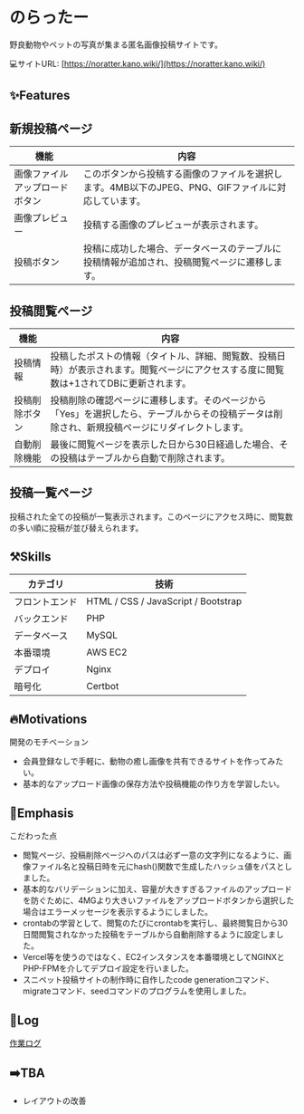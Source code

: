 # のらったー

野良動物やペットの写真が集まる匿名画像投稿サイトです。

💻サイトURL: [https://noratter.kano.wiki/](https://noratter.kano.wiki/)

## ✨Features

## 新規投稿ページ

| 機能 | 内容 |
| --- | --- |
| 画像ファイルアップロードボタン | このボタンから投稿する画像のファイルを選択します。4MB以下のJPEG、PNG、GIFファイルに対応しています。 |
| 画像プレビュー | 投稿する画像のプレビューが表示されます。 |
| 投稿ボタン | 投稿に成功した場合、データベースのテーブルに投稿情報が追加され、投稿閲覧ページに遷移します。 |

## 投稿閲覧ページ

| 機能 | 内容 |
| --- | --- |
| 投稿情報 | 投稿したポストの情報（タイトル、詳細、閲覧数、投稿日時）が表示されます。閲覧ページにアクセスする度に閲覧数は+1されてDBに更新されます。 |
| 投稿削除ボタン | 投稿削除の確認ページに遷移します。そのページから「Yes」を選択したら、テーブルからその投稿データは削除され、新規投稿ページにリダイレクトします。 |
| 自動削除機能 | 最後に閲覧ページを表示した日から30日経過した場合、その投稿はテーブルから自動で削除されます。

## 投稿一覧ページ
投稿された全ての投稿が一覧表示されます。このページにアクセス時に、閲覧数の多い順に投稿が並び替えられます。

## ⚒️Skills

| カテゴリ | 技術 |
| --- | --- |
| フロントエンド | HTML / CSS / JavaScript / Bootstrap |
| バックエンド | PHP |
| データベース | MySQL |
| 本番環境 | AWS EC2 |
| デプロイ | Nginx |
| 暗号化 | Certbot |

## 🔥Motivations

開発のモチベーション

- 会員登録なしで手軽に、動物の癒し画像を共有できるサイトを作ってみたい。
- 基本的なアップロード画像の保存方法や投稿機能の作り方を学習したい。

## 👀Emphasis

こだわった点

- 閲覧ページ、投稿削除ページへのパスは必ず一意の文字列になるように、画像ファイル名と投稿日時を元にhash()関数で生成したハッシュ値をパスとしました。
- 基本的なバリデーションに加え、容量が大きすぎるファイルのアップロードを防ぐために、4MGより大きいファイルをアップロードボタンから選択した場合はエラーメッセージを表示するようにしました。
- crontabの学習として、閲覧のたびにcrontabを実行し、最終閲覧日から30日間閲覧されなかった投稿をテーブルから自動削除するように設定しました。
- Vercel等を使うのではなく、EC2インスタンスを本番環境としてNGINXとPHP-FPMを介してデプロイ設定を行いました。
- スニペット投稿サイトの制作時に自作したcode generationコマンド、migrateコマンド、seedコマンドのプログラムを使用しました。
    

## 📜Log

[作業ログ](https://github.com/SouthernMinami/weekly-report/blob/main/logs/noratter.md)

## ➡️TBA

- レイアウトの改善
